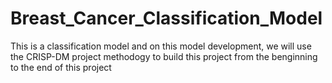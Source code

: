 # Breast_Cancer_Classification_Model
This is a classification model and on this model development, we will use the CRISP-DM project methodogy to build this project from the benginning to the end of this project
